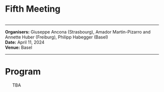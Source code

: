 <HTML>
<BODY>
 <TABLE>
    <TR>
	<H1>Fifth Meeting
	</H1>    
    </TR>
  </TABLE>
<hr>

<b>Organisers:</b>  Giuseppe Ancona (Strasbourg), Amador Martin-Pizarro and Annette Huber (Freiburg), Philipp Habegger (Basel)<br>
<b>Date:</b> April 11, 2024<br>
<b>Venue:</b> Basel
<p>
<hr>
<h1>Program</h1>
<ul> TBA

  <!--
<li> 9:30-11:00 Welcome coffee<p>
<li><b>11:00-11:50 Talk #1: Abstract
</p>	
<li>Lunch<p>
<li><b>14:00-14:50 Talk #2: Abstract </b><p><p>
<li>14:50-15:20 Coffee break<p>
<li><b>15:20-16:10 Talk #3: Title</b><p>
<p>
-->
